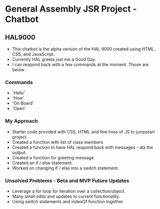 # General Assembly JSR Project - Chatbot

## HAL9000
* This chatbot is the alpha version of the HAL 9000 created using HTML, CSS, and JavaScript.
* Currently HAL greets just me a Good Day.
* I can respond back with a few commands at the moment. Those are below

### Commands
* 'Hello'
* 'How'
* 'On Board'
* 'Open'

### My Approach
* Starter code provided with CSS, HTML and few lines of JS to jumpstart project.
* Created a function with list of class members
* Created a function to have HAL respond back with messages - ala the output.
* Created a function for greeting message.
* Created an if / else statement.
* Worked on changing if / else into a switch statement.

### Unsolved Problems - Beta and MVP Future Updates
* Leverage a for loop for iteration over a collection/object.
* Many small edits and updates to current functionality.
* Using switch statements and indexOf function together.
